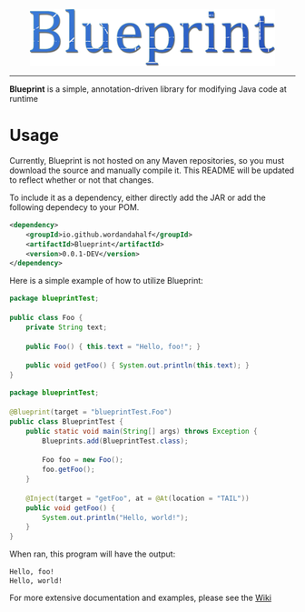 <p align="center"><img src="docs/blueprint_logo.png" alt="Blueprint Logo" height="100"></p>

---

**Blueprint** is a simple, annotation-driven library for modifying Java code at runtime

# Usage
Currently, Blueprint is not hosted on any Maven repositories, so you must download the source and manually compile it. This README will be updated to reflect whether or not that changes.

To include it as a dependency, either directly add the JAR or add the following dependecy to your POM.
```xml
<dependency>
    <groupId>io.github.wordandahalf</groupId>
    <artifactId>Blueprint</artifactId>
    <version>0.0.1-DEV</version>
</dependency>
```

Here is a simple example of how to utilize Blueprint:
```java
package blueprintTest;

public class Foo {
    private String text;
    
    public Foo() { this.text = "Hello, foo!"; }
    
    public void getFoo() { System.out.println(this.text); }
}
```

```java
package blueprintTest;

@Blueprint(target = "blueprintTest.Foo")
public class BlueprintTest {
    public static void main(String[] args) throws Exception {
        Blueprints.add(BlueprintTest.class);
        
        Foo foo = new Foo();
        foo.getFoo();
    }
    
    @Inject(target = "getFoo", at = @At(location = "TAIL"))
    public void getFoo() {
        System.out.println("Hello, world!");
    }
}
```

When ran, this program will have the output:
```
Hello, foo!
Hello, world!
```

For more extensive documentation and examples, please see the [Wiki](https://github.com/wordandahalf/Blueprint/wiki)
